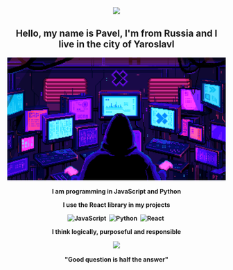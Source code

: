 <div id="header" align="center">
  <img src="https://media.giphy.com/media/3ornk57KwDXf81rjWM/giphy.gif"/>
</div>

<h2 align="center">Hello, my name is Pavel, I'm from Russia and I live in the city of Yaroslavl</h2>

[![Header](https://github.com/xxittacion/xxittacion/blob/main/assets/Header.gif)](https://github.com/xxittacion)

<p align="center">
  <b>I am programming in JavaScript and Python<b/>
</p>
  
<p align="center">
  <b>I use the React library in my projects<b/>
</p>

<!-- <div align="center">
  <img src="https://github.com/devicons/devicon/blob/master/icons/javascript/javascript-original.svg" title="JavaScript" alt="JavaScript" width="40"      height="40"/>&nbsp;
    <img src="https://github.com/devicons/devicon/blob/master/icons/python/python-original.svg" title="Python" alt="Python" width="40"      height="40"/>&nbsp;
  <img src="https://github.com/devicons/devicon/blob/master/icons/react/react-original.svg" title="React" alt="React" width="40"                height="40"/>&nbsp;
</div> -->

<div align="center">
  <img src="https://media0.giphy.com/media/ln7z2eWriiQAllfVcn/giphy.gif?cid=ecf05e479t624vycs207vzmgp0j7prv56lp0b27a24vljdiv&rid=giphy.gif&ct=s"        title="JavaScript" alt="JavaScript" width="50"/>&nbsp;
  <img src="https://media4.giphy.com/media/LMt9638dO8dftAjtco/giphy.gif?cid=ecf05e47gjc1rqj8phcet8zr7mei1clxcopxb1a5b3hc10e3&rid=giphy.gif&ct=s"  title="Python" alt="Python" width="50"/>&nbsp;
  <img src="https://media3.giphy.com/media/eNAsjO55tPbgaor7ma/giphy.gif?cid=ecf05e479t624vycs207vzmgp0j7prv56lp0b27a24vljdiv&rid=giphy.gif&ct=s"  title="React" alt="React" width="50"/>&nbsp;
</div>

<!-- [![Main](https://github.com/xxittacion/xxittacion/blob/main/assets/Main.gif)](https://github.com/xxittacion) -->

<p align="center">
  <b>I think logically, purposeful and responsible<b/>
</p>

<div id="header" align="center">
<!--   <img src="https://media.giphy.com/media/M9gbBd9nbDrOTu1Mqx/giphy.gif" width="100"/> -->
  <img src="https://media1.giphy.com/media/KzJkzjggfGN5Py6nkT/giphy.gif?cid=ecf05e47ol21aao3c6rof3k2cl2xder2sfj2aju2xzoycjx0&rid=giphy.gif&ct=s"  width="100"/>
</div>

<p align="center">
  <b>"Good question is half the answer"<b/>
</p>

<!-- [![Footer](https://github.com/xxittacion/xxittacion/blob/main/assets/Footer.gif)](https://github.com/xxittacion) -->
